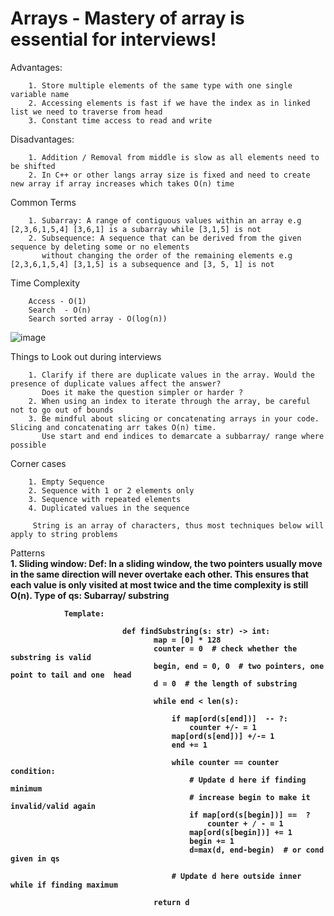 # Arrays -  Mastery of array is essential for interviews!

Advantages:

        1. Store multiple elements of the same type with one single variable name
        2. Accessing elements is fast if we have the index as in linked list we need to traverse from head
        3. Constant time access to read and write

Disadvantages:

        1. Addition / Removal from middle is slow as all elements need to be shifted
        2. In C++ or other langs array size is fixed and need to create new array if array increases which takes O(n) time

 
Common Terms

        1. Subarray: A range of contiguous values within an array e.g [2,3,6,1,5,4] [3,6,1] is a subarray while [3,1,5] is not
        2. Subsequence: A sequence that can be derived from the given sequence by deleting some or no elements 
           without changing the order of the remaining elements e.g  [2,3,6,1,5,4] [3,1,5] is a subsequence and [3, 5, 1] is not

Time Complexity

        Access - O(1)
        Search  - O(n)
        Search sorted array - O(log(n))
  ![image](https://github.com/Zarak-Shah-ji/Tech-Interview-Handbook/assets/47606946/6139cc07-da1f-4f80-b949-e59ef8d1b0f2)

Things to Look out during interviews

        1. Clarify if there are duplicate values in the array. Would the presence of duplicate values affect the answer?
           Does it make the question simpler or harder ?
        2. When using an index to iterate through the array, be careful not to go out of bounds
        3. Be mindful about slicing or concatenating arrays in your code. Slicing and concatenating arr takes O(n) time. 
           Use start and end indices to demarcate a subbarray/ range where possible

Corner cases

        1. Empty Sequence
        2. Sequence with 1 or 2 elements only
        3. Sequence with repeated elements
        4. Duplicated values in the sequence

         String is an array of characters, thus most techniques below will apply to string problems

Patterns  
        <b> 
        1. Sliding window: 
                Def: In a sliding window, the two pointers usually move in the same direction will never overtake each other. 
                This ensures that each value is only visited at most twice and the time complexity is still O(n).
                Type of qs: Subarray/ substring
                
                Template:
                
                             def findSubstring(s: str) -> int:
                                    map = [0] * 128
                                    counter = 0  # check whether the substring is valid
                                    begin, end = 0, 0  # two pointers, one point to tail and one  head
                                    d = 0  # the length of substring
                                
                                    while end < len(s):
                                
                                        if map[ord(s[end])]  -- ?:
                                            counter +/- = 1 
                                        map[ord(s[end])] +/-= 1
                                        end += 1
                                
                                        while counter == counter condition:
                                            # Update d here if finding minimum
                                            # increase begin to make it invalid/valid again
                                            if map[ord(s[begin])] ==  ? 
                                                counter + / - = 1
                                            map[ord(s[begin])] += 1
                                            begin += 1
                                            d=max(d, end-begin)  # or cond given in qs
                                
                                        # Update d here outside inner while if finding maximum
                                
                                    return d
 </b>
             
             
